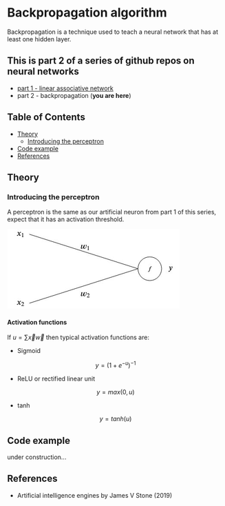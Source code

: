 # Backpropagation algorithm

Backpropagation is a technique used to teach a neural network that has at least one hidden layer. 

## This is part 2 of a series of github repos on neural networks

- [part 1 - linear associative network](https://github.com/gokadin/ai-linear-associative-network)
- part 2 - backpropagation (**you are here**)

## Table of Contents

- [Theory](#theory)  
  - [Introducing the perceptron](#introducing-the-perceptron)
- [Code example](#code-example)
- [References](#references)

## Theory

### Introducing the perceptron

A perceptron is the same as our artificial neuron from part 1 of this series, expect that it has an activation threshold. 

![](readme-images\perceptron.jpg)

#### Activation functions

If $u = \sum{\vec{x}\vec{w}}$ then typical activation functions are:

- Sigmoid

$$ y = (1 + e^{-u})^{-1} $$

- ReLU or rectified linear unit

$$ y = max(0, u) $$

- tanh

$$ y = tanh(u) $$

## Code example

under construction...

## References

- Artificial intelligence engines by James V Stone (2019)